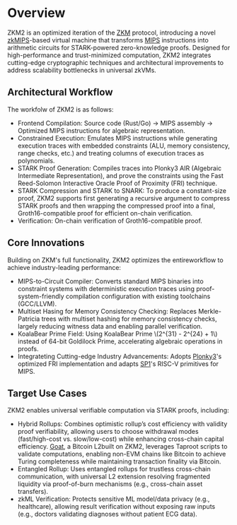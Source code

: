 # Overview
ZKM2 is an optimized iteration of the [ZKM](https://docs.zkm.io/introduction) protocol, introducing a novel [​zkMIPS](https://github.com/zkMIPS)-based virtual machine that transforms [MIPS](https://en.wikipedia.org/wiki/MIPS_architecture) instructions into arithmetic circuits for STARK-powered zero-knowledge proofs. Designed for high-performance and trust-minimized computation, ZKM2 integrates cutting-edge cryptographic techniques and architectural improvements to address scalability bottlenecks in universal zkVMs.

## Architectural Workflow
<!-- 添加一个流程图片，参考 https://docs.zkm.io/getting-started/combining-mips-with-zero-knowledge ![图片描述](图片路径) -->
The workfolw of ZKM2 is as follows:
- ​Frontend Compilation:
Source code (Rust/Go) → MIPS assembly → Optimized MIPS instructions for algebraic representation.
- ​Constrained Execution:
Emulates MIPS instructions while generating execution traces with embedded constraints (ALU, memory consistency, range checks, etc.) and treating columns of execution traces as polynomials.
- ​STARK Proof Generation:
Compiles traces into Plonky3 AIR (Algebraic Intermediate Representation), and prove the constraints using the Fast Reed-Solomon Interactive Oracle Proof of Proximity (FRI) technique.
- STARK Compression and STARK to SNARK:
To produce a constant-size proof, ZKM2 supports first generating a recursive argument to compress STARK proofs and then wrapping the compressed proof into a final, Groth16-compatible proof for ​efficient on-chain verification.
- Verification:
On-chain verification of Groth16-compatible proof.

## Core Innovations
Building on ZKM's full functionality, ZKM2 optimizes the entire ​workflow to achieve industry-leading performance: 
- ​MIPS-to-Circuit Compiler: 
Converts standard MIPS binaries into constraint systems with deterministic execution traces using proof-system-friendly compilation configuration with existing toolchains (GCC/LLVM).
- Multiset Hasing for Memory Consistency Checking:
Replaces Merkle-Patricia trees with multiset hashing for memory consistency checks, largely reducing witness data and enabling parallel verification.
- ​KoalaBear Prime Field:
Using KoalaBear Prime \\(2^{31} - 2^{24} + 1\\) instead of 64-bit Goldilock Prime, accelerating algebraic operations in proofs.
- Integrateting Cutting-edge Industry Advancements:
Adopts [Plonky3](https://github.com/Plonky3/Plonky3)'s optimized FRI implementation and ​adapts [SP1](https://github.com/succinctlabs/sp1)'s RISC-V primitives for MIPS.

## Target Use Cases
ZKM2 enables ​universal verifiable computation via STARK proofs, including:
- Hybrid Rollups: Combines optimistic rollup’s cost efficiency with validity proof verifiability, allowing users to choose withdrawal modes (fast/high-cost vs. slow/low-cost) while enhancing cross-chain capital efficiency. [Goat](https://www.goat.network/), a Bitcoin L2 ​built on ZKM2, leverages Taproot scripts to validate computations, enabling ​non-EVM chains like Bitcoin to achieve Turing completeness while ​maintaining transaction finality via Bitcoin. 
- Entangled Rollup: Uses entangled rollups for trustless cross-chain communication, with universal L2 extension resolving fragmented liquidity via proof-of-burn mechanisms (e.g., cross-chain asset transfers).
- zkML Verification: Protects sensitive ML model/data privacy (e.g., healthcare), allowing result verification without exposing raw inputs (e.g., doctors validating diagnoses without patient ECG data).
